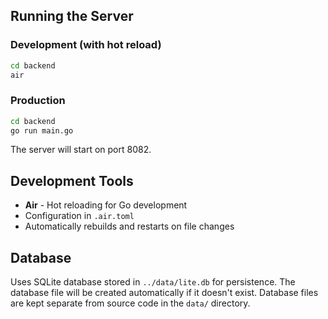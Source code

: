 ## Running the Server

### Development (with hot reload)
```bash
cd backend
air
```

### Production
```bash
cd backend
go run main.go
```

The server will start on port 8082.

## Development Tools

- **Air** - Hot reloading for Go development
- Configuration in `.air.toml`
- Automatically rebuilds and restarts on file changes

## Database

Uses SQLite database stored in `../data/lite.db` for persistence. The database file will be created automatically if it doesn't exist. Database files are kept separate from source code in the `data/` directory.

